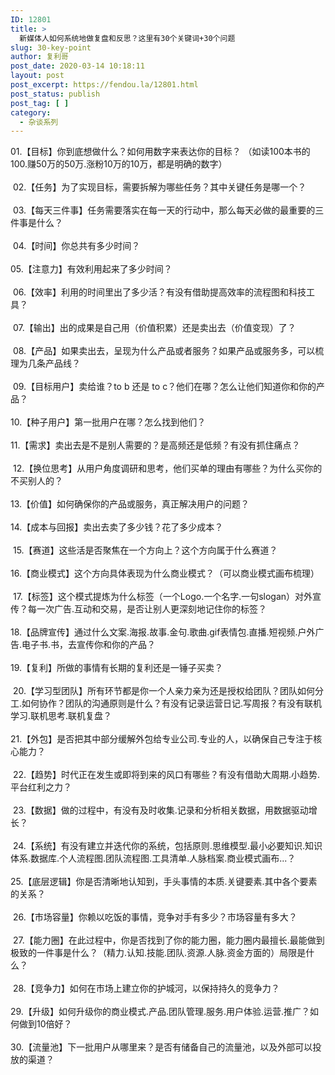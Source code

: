 ```yaml
---
ID: 12801
title: >
  新媒体人如何系统地做复盘和反思？这里有30个关键词+30个问题
slug: 30-key-point
author: 复利哥
post_date: 2020-03-14 10:18:11
layout: post
post_excerpt: https://fendou.la/12801.html
post_status: publish
post_tag: [ ]
category:
  - 杂谈系列
---
```

<div>
  <div>
    01.【目标】你到底想做什么？如何用数字来表达你的目标？ （如读100本书的100.赚50万的50万.涨粉10万的10万，都是明确的数字）
  </div>
  
  <div>
     
  </div>
  
  <div>
     02.【任务】为了实现目标，需要拆解为哪些任务？其中关键任务是哪一个？
  </div>
  
  <div>
     
  </div>
  
  <div>
     03.【每天三件事】任务需要落实在每一天的行动中，那么每天必做的最重要的三件事是什么？
  </div>
  
  <div>
     
  </div>
  
  <div>
     04.【时间】你总共有多少时间？ 
  </div>
  
  <div>
     
  </div>
  
  <div>
    05.【注意力】有效利用起来了多少时间？
  </div>
  
  <div>
     
  </div>
  
  <div>
     06.【效率】利用的时间里出了多少活？有没有借助提高效率的流程图和科技工具？
  </div>
  
  <div>
     
  </div>
  
  <div>
     07.【输出】出的成果是自己用（价值积累）还是卖出去（价值变现）了？
  </div>
  
  <div>
     
  </div>
  
  <div>
     08.【产品】如果卖出去，呈现为什么产品或者服务？如果产品或服务多，可以梳理为几条产品线？
  </div>
  
  <div>
     
  </div>
  
  <div>
     09.【目标用户】卖给谁？to b 还是 to c？他们在哪？怎么让他们知道你和你的产品？ 
  </div>
  
  <div>
     
  </div>
  
  <div>
    10.【种子用户】第一批用户在哪？怎么找到他们？ 
  </div>
  
  <div>
     
  </div>
  
  <div>
    11.【需求】卖出去是不是别人需要的？是高频还是低频？有没有抓住痛点？
  </div>
  
  <div>
     
  </div>
  
  <div>
     12.【换位思考】从用户角度调研和思考，他们买单的理由有哪些？为什么买你的不买别人的？
  </div>
  
  <div>
     
  </div>
  
  <div>
    13.【价值】如何确保你的产品或服务，真正解决用户的问题？ 
  </div>
  
  <div>
     
  </div>
  
  <div>
    14.【成本与回报】卖出去卖了多少钱？花了多少成本？
  </div>
  
  <div>
     
  </div>
  
  <div>
     15.【赛道】这些活是否聚焦在一个方向上？这个方向属于什么赛道？
  </div>
  
  <div>
     
  </div>
  
  <div>
    16.【商业模式】这个方向具体表现为什么商业模式？（可以商业模式画布梳理）
  </div>
  
  <div>
     
  </div>
  
  <div>
     17.【标签】这个模式提炼为什么标签（一个Logo.一个名字.一句slogan）对外宣传？每一次广告.互动和交易，是否让别人更深刻地记住你的标签？ 
  </div>
  
  <div>
     
  </div>
  
  <div>
    18.【品牌宣传】通过什么文案.海报.故事.金句.歌曲.gif表情包.直播.短视频.户外广告.电子书.书，去宣传你和你的产品？ 
  </div>
  
  <div>
     
  </div>
  
  <div>
    19.【复利】所做的事情有长期的复利还是一锤子买卖？
  </div>
  
  <div>
     
  </div>
  
  <div>
     20.【学习型团队】所有环节都是你一个人亲力亲为还是授权给团队？团队如何分工.如何协作？团队的沟通原则是什么？有没有记录运营日记.写周报？有没有联机学习.联机思考.联机复盘？ 
  </div>
  
  <div>
     
  </div>
  
  <div>
    21.【外包】是否把其中部分缓解外包给专业公司.专业的人，以确保自己专注于核心能力？
  </div>
  
  <div>
     
  </div>
  
  <div>
     22.【趋势】时代正在发生或即将到来的风口有哪些？有没有借助大周期.小趋势.平台红利之力？
  </div>
  
  <div>
     
  </div>
  
  <div>
     23.【数据】做的过程中，有没有及时收集.记录和分析相关数据，用数据驱动增长？
  </div>
  
  <div>
     
  </div>
  
  <div>
     24.【系统】有没有建立并迭代你的系统，包括原则.思维模型.最小必要知识.知识体系.数据库.个人流程图.团队流程图.工具清单.人脉档案.商业模式画布...？ 
  </div>
  
  <div>
     
  </div>
  
  <div>
    25.【底层逻辑】你是否清晰地认知到，手头事情的本质.关键要素.其中各个要素的关系？
  </div>
  
  <div>
     
  </div>
  
  <div>
     26.【市场容量】你赖以吃饭的事情，竞争对手有多少？市场容量有多大？
  </div>
  
  <div>
     
  </div>
  
  <div>
     27.【能力圈】在此过程中，你是否找到了你的能力圈，能力圈内最擅长.最能做到极致的一件事是什么？（精力.认知.技能.团队.资源.人脉.资金方面的）局限是什么？
  </div>
  
  <div>
     
  </div>
  
  <div>
     28.【竞争力】如何在市场上建立你的护城河，以保持持久的竞争力？ 
  </div>
  
  <div>
     
  </div>
  
  <div>
    29.【升级】如何升级你的商业模式.产品.团队管理.服务.用户体验.运营.推广？如何做到10倍好？ 
  </div>
  
  <div>
     
  </div>
  
  <div>
    30.【流量池】下一批用户从哪里来？是否有储备自己的流量池，以及外部可以投放的渠道？
  </div>
</div>